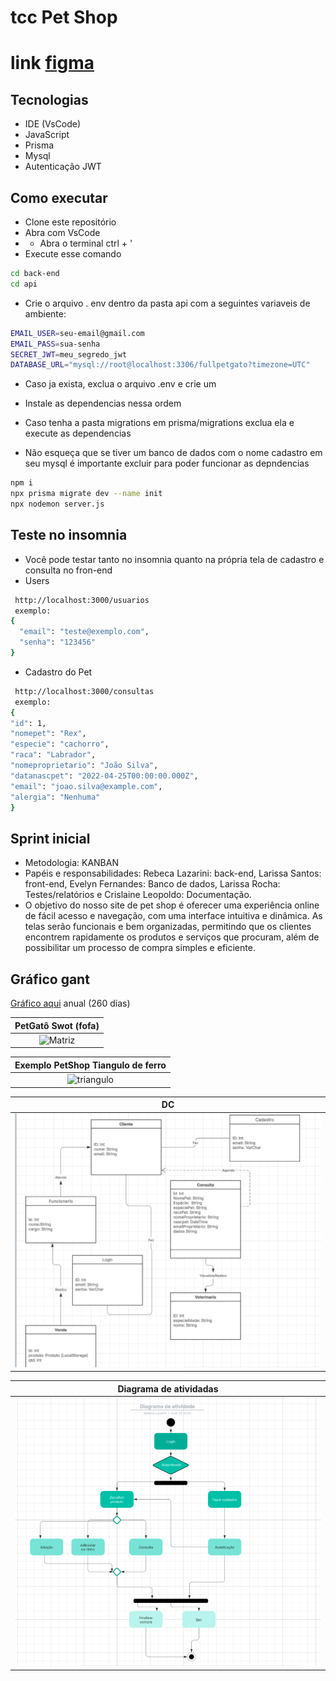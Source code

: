 # tcc Pet Shop

# link [figma](https://www.figma.com/proto/wWW07z8xzHFdYYDbozFACe/Untitled?node-id=106-2403&p=f&t=WdfHVLg9q538pfCj-1&scaling=scale-down&content-scaling=fixed&page-id=0%3A1&starting-point-node-id=14%3A155)
## Tecnologias
- IDE (VsCode)
- JavaScript
- Prisma 
- Mysql
- Autenticação JWT
## Como executar
- Clone este repositório
- Abra com VsCode
- - Abra o terminal ctrl + '
- Execute esse comando
```bash
cd back-end
cd api
```
- Crie o arquivo . env dentro da pasta api com a seguintes variaveis de ambiente:
````bash
EMAIL_USER=seu-email@gmail.com
EMAIL_PASS=sua-senha
SECRET_JWT=meu_segredo_jwt
DATABASE_URL="mysql://root@localhost:3306/fullpetgato?timezone=UTC"
````
- Caso ja exista, exclua o arquivo .env e crie um
  
- Instale as dependencias nessa ordem
- Caso tenha a pasta migrations em prisma/migrations exclua ela e execute as dependencias
- Não esqueça que se tiver um banco de dados com o nome cadastro em seu mysql é importante excluir para poder funcionar as depndencias
```bash
npm i
npx prisma migrate dev --name init
npx nodemon server.js

```

## Teste no insomnia 
- Você pode testar tanto no insomnia quanto na própria tela de cadastro e consulta no fron-end
- Users
```bash
 http://localhost:3000/usuarios
 exemplo:
{
  "email": "teste@exemplo.com",
  "senha": "123456"
}
```

- Cadastro do Pet
```bash
 http://localhost:3000/consultas
 exemplo:
{
"id": 1,
"nomepet": "Rex",
"especie": "cachorro",
"raca": "Labrador",
"nomeproprietario": "João Silva",
"datanascpet": "2022-04-25T00:00:00.000Z",
"email": "joao.silva@example.com",
"alergia": "Nenhuma"
}
```


## Sprint inicial
- Metodologia: KANBAN
- Papéis e responsabilidades: Rebeca Lazarini: back-end, Larissa Santos: front-end, Evelyn Fernandes: Banco de dados, Larissa Rocha: Testes/relatórios e Crislaine Leopoldo: Documentação.
- O objetivo do nosso site de pet shop é oferecer uma experiência online de fácil acesso e navegação, com uma interface intuitiva e dinâmica. As telas serão funcionais e bem organizadas, permitindo que os clientes encontrem rapidamente os produtos e serviços que procuram, além de possibilitar um processo de compra simples e eficiente.



## Gráfico gant
 [Gráfico aqui](https://wellifabio.github.io/gantt/) anual (260 dias)

|PetGatô Swot (fofa)|
|:-:|
|![Matriz](fofapetshop.png)|

|Exemplo PetShop Tiangulo de ferro|
|:-:|
|![triangulo](petshoptriangulo.png)|

|DC|
|:-:|
|![dc](./assets/dc(uml).png)|

|Diagrama de atividadas|
|:-:|
|![dc](./assets/diagramaatividades.png)|
